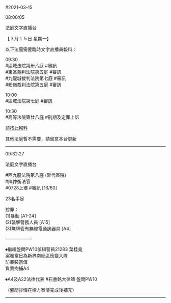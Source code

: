 #2021-03-15


08:00:05

法庭文字直播台

【３月１５日 星期一】  
  
以下法庭需要臨時文字直播員報料：  
  
09:30  
\#區域法院第卅八庭 \#審訊  
\#東區裁判法院第五庭 \#審訊  
\#九龍城裁判法院第七庭 \#審訊  
\#粉嶺裁判法院第五庭 \#審訊  
  
10:00  
\#區域法院第七庭 \#審訊  
  
10:30  
\#高等法院第廿八庭 \#刑期及定罪上訴  
  
[請按此報料](https://t.me/youarenotalonehk_livebot)  
  
其他法庭暫不需要，請留意本台更新

---
      
09:32:27

法庭文字直播台

\#西九龍法院第八庭 (暫代區院)  
\#陳仲衡法官  
\#0728上環 \#審訊 \[16/60\]  
  
23名手足  
  
控罪：  
(1)暴動 \[A1-24\]  
(2)襲擊警務人員 \[A15\]  
(3)無牌管有無線電通訊器具 \[A4\]  
  
——————  
  
⏺繼續盤問PW10偵緝警員21283 葉桂堯  
案發當日為新界南總區應變大隊  
防暴裝當值  
負責拘捕A4  
  
⏺A4及A22法律代表 \#石書銘大律師 盤問PW10  
  
（盤問詳情在控方案情完成後補充）

---
      